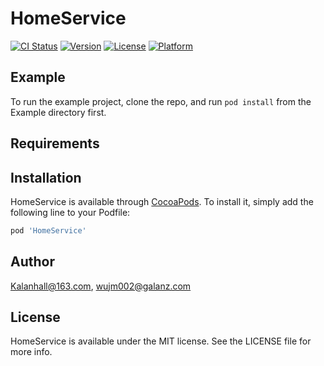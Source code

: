 # HomeService

[![CI Status](https://img.shields.io/travis/Kalanhall@163.com/HomeService.svg?style=flat)](https://travis-ci.org/Kalanhall@163.com/HomeService)
[![Version](https://img.shields.io/cocoapods/v/HomeService.svg?style=flat)](https://cocoapods.org/pods/HomeService)
[![License](https://img.shields.io/cocoapods/l/HomeService.svg?style=flat)](https://cocoapods.org/pods/HomeService)
[![Platform](https://img.shields.io/cocoapods/p/HomeService.svg?style=flat)](https://cocoapods.org/pods/HomeService)

## Example

To run the example project, clone the repo, and run `pod install` from the Example directory first.

## Requirements

## Installation

HomeService is available through [CocoaPods](https://cocoapods.org). To install
it, simply add the following line to your Podfile:

```ruby
pod 'HomeService'
```

## Author

Kalanhall@163.com, wujm002@galanz.com

## License

HomeService is available under the MIT license. See the LICENSE file for more info.
